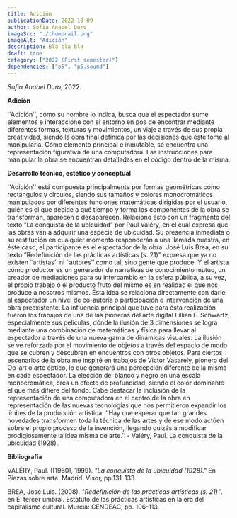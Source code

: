 ```yaml
---
title: Adición
publicationDate: 2022-10-09
author: Sofia Anabel Duro
imageSrc: "./thumbnail.png"
imageAlt: "Adición"
description: Bla bla bla
draft: true
category: ["2022 (First semester)"]
dependencies: ["p5", "p5.sound"]
---
```


<div id="div-sketch">
  <script type="text/javascript" src="sketch.js"></script>
</div>

_Sofia Anabel Duro_, 2022.

**Adición**

''Adición'', cómo su nombre lo indica, busca que el espectador sume elementos e interaccione con el entorno en pos de encontrar mediante diferentes formas, texturas y movimientos, un viaje a través de sus propia creatividad, siendo la obra final definida por las decisiones que éste tome al manipularla. Cómo elemento principal e inmutable, se encuentra una representación figurativa de una computadora. 
Las instrucciones para manipular la obra se encuentran detalladas en el código dentro de la misma.

**Desarrollo técnico, estético y conceptual**

''Adición'' está compuesta principalmente por formas geométricas cómo rectángulos y círculos, siendo sus tamaños y colores monocromáticos manipulados por diferentes funciones matemáticas dirigidas por el usuario, quién es el que decide a qué tiempo y forma los componentes de la obra se transforman, aparecen o desaparecen. Relaciono ésto con un fragmento del texto “La conquista de la ubicuidad” por Paul Valéry, en el cuál expresa que las obras van a adquirir una especie de ubicuidad. Su presencia inmediata o su restitución en cualquier momento responderán a una llamada nuestra, en éste caso, el participante es el espectador de la obra. José Luis Brea, en su texto “Redefinición de las prácticas artísticas (s. 21)” expresa que ya no existen ‘’artistas’’ ni ‘’autores’’ como tal, sino gente que produce. Y el artista cómo productor es un generador de narrativas de conocimiento mutuo, un creador de mediaciones para su intercambio en la esfera pública, a su vez, el propio trabajo o el producto fruto del mismo es en realidad el que nos produce a nosotros mismos. Ésta idea se relaciona directamente con darle al espectador un nivel de co-autoría o participación e intervención de una obra preexistente. La influencia principal que tuve para ésta realización fueron los trabajos de una de las pioneras del arte digital Lillian F. Schwartz, especialmente sus películas, dónde la ilusión de 3 dimensiones se logra mediante una combinación de matemáticas y física para llevar al espectador a través de una nueva gama de dinámicas visuales. La ilusión se ve reforzada por el movimiento de objetos a través del espacio de modo que se cubren y descubren en encuentros con otros objetos. Para ciertos escenarios de la obra me inspiré en trabajos de Victor Vasarely, pionero del Op-art o arte óptico, lo que generará una percepción diferente de la misma en cada espectador. La elección del blanco y negro en una escala monocromática, crea un efecto de profundidad, siendo el color dominante el que más difiere del fondo. Cabe destacar la inclusión de la representación de una computadora en el centro de la obra en representación de las nuevas tecnologías que nos permitieron expandir los límites de la producción artística. ‘’Hay que esperar que tan grandes novedades transformen toda la técnica de las artes y de ese modo actúen sobre el propio proceso de la invención, llegando quizás a modificar prodigiosamente la idea misma de arte.’’ - Valéry, Paul. La conquista de la ubicuidad (1928).

**Bibliografía**

VALÉRY, Paul. ([1960], 1999). _"La conquista de la ubicuidad (1928)."_ En Piezas sobre arte. Madrid: Visor, pp.131-133.

BREA, José Luis. (2008). _"Redefinición de las prácticas artísticas (s. 21)"_. en El tercer umbral. Estatuto de las prácticas artísticas en la era del capitalismo cultural. Murcia: CENDEAC, pp. 106-113.